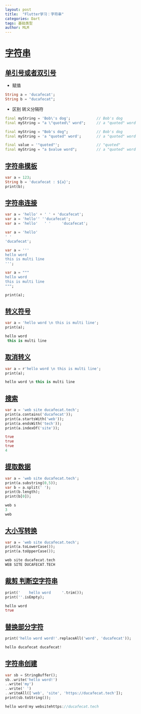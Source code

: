 ```yaml
---
layout: post
title:  "Flutter学习：字符串"
categories: Dart
tags: 基础类型
author: MLM
---
```

# [字符串](https://ducafecat.com/course/dart-learn/dart-05-string#%E5%AD%97%E7%AC%A6%E4%B8%B2)

## [单引号或者双引号](https://ducafecat.com/course/dart-learn/dart-05-string#%E5%8D%95%E5%BC%95%E5%8F%B7%E6%88%96%E8%80%85%E5%8F%8C%E5%BC%95%E5%8F%B7)

* 赋值

```dart
String a = 'ducafecat';
String b = "ducafecat";
```

* 区别 转义分隔符

```dart
final myString = 'Bob\'s dog';            // Bob's dog
final myString = "a \"quoted\" word";     // a "quoted" word

final myString = "Bob's dog";             // Bob's dog
final myString = 'a "quoted" word';       // a "quoted" word

final value = '"quoted"';                 // "quoted"
final myString = "a $value word";         // a "quoted" word
```

## [字符串模板](https://ducafecat.com/course/dart-learn/dart-05-string#%E5%AD%97%E7%AC%A6%E4%B8%B2%E6%A8%A1%E6%9D%BF)

```dart
var a = 123;
String b = 'ducafecat : ${a}';
print(b);
```

## [字符串连接](https://ducafecat.com/course/dart-learn/dart-05-string#%E5%AD%97%E7%AC%A6%E4%B8%B2%E8%BF%9E%E6%8E%A5)

```dart
var a = 'hello' + ' ' + 'ducafecat';
var a = 'hello'' ''ducafecat';
var a = 'hello'   ' '     'ducafecat';

var a = 'hello'
' '
'ducafecat';

var a = '''
hello word
this is multi line
''';

var a = """
hello word
this is multi line
""";

print(a);
```

## [转义符号](https://ducafecat.com/course/dart-learn/dart-05-string#%E8%BD%AC%E4%B9%89%E7%AC%A6%E5%8F%B7)

```dart
var a = 'hello word \n this is multi line';
print(a);

hello word
 this is multi line
```

## [取消转义](https://ducafecat.com/course/dart-learn/dart-05-string#%E5%8F%96%E6%B6%88%E8%BD%AC%E4%B9%89)

```dart
var a = r'hello word \n this is multi line';
print(a);

hello word \n this is multi line
```

## [搜索](https://ducafecat.com/course/dart-learn/dart-05-string#%E6%90%9C%E7%B4%A2)

```dart
var a = 'web site ducafecat.tech';
print(a.contains('ducafecat'));
print(a.startsWith('web'));
print(a.endsWith('tech'));
print(a.indexOf('site'));

true
true
true
4
```

## [提取数据](https://ducafecat.com/course/dart-learn/dart-05-string#%E6%8F%90%E5%8F%96%E6%95%B0%E6%8D%AE)

```dart
var a = 'web site ducafecat.tech';
print(a.substring(0,5));
var b = a.split(' ');
print(b.length);
print(b[0]);

web s
3
web
```

## [大小写转换](https://ducafecat.com/course/dart-learn/dart-05-string#%E5%A4%A7%E5%B0%8F%E5%86%99%E8%BD%AC%E6%8D%A2)

```dart
var a = 'web site ducafecat.tech';
print(a.toLowerCase());
print(a.toUpperCase());

web site ducafecat.tech
WEB SITE DUCAFECAT.TECH
```

## [裁剪 判断空字符串](https://ducafecat.com/course/dart-learn/dart-05-string#%E8%A3%81%E5%89%AA-%E5%88%A4%E6%96%AD%E7%A9%BA%E5%AD%97%E7%AC%A6%E4%B8%B2)

```dart
print('    hello word     '.trim());
print(''.isEmpty);

hello word
true
```

## [替换部分字符](https://ducafecat.com/course/dart-learn/dart-05-string#%E6%9B%BF%E6%8D%A2%E9%83%A8%E5%88%86%E5%AD%97%E7%AC%A6)

```dart
print('hello word word!'.replaceAll('word', 'ducafecat'));

hello ducafecat ducafecat!
```

## [字符串创建](https://ducafecat.com/course/dart-learn/dart-05-string#%E5%AD%97%E7%AC%A6%E4%B8%B2%E5%88%9B%E5%BB%BA)

```dart
var sb = StringBuffer();
sb..write('hello word!')
..write('my')
..write(' ')
..writeAll(['web', 'site', 'https://ducafecat.tech']);
print(sb.toString());

hello word!my websitehttps://ducafecat.tech
```
